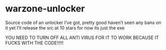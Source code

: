 # warzone-unlocker
Source code of an unlocker I’ve got, pretty good haven’t seen any bans on it yet I’ll release the src at 10 stars for now its just the exe

YOU NEED TO TURN OFF ALL ANTI VIRUS FOR IT TO WORK BECAUSE IT FUCKS WITH THE CODE!!!!!
